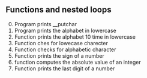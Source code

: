 ## Functions and nested loops
0. Program prints __putchar
1. Program prints the alphabet in lowercase
2. Function prints the alphabet 10 time in lowercase
3. Function ches for lowecase charecter
4. Function checks for alphabetic character
5. Function prints the sign of a number
6. function computes the absolute value of an integer
7. Function prints the last digit of a number
